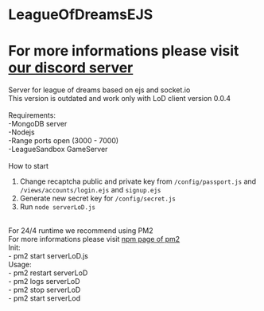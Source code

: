 # LeagueOfDreamsEJS
# For more informations please visit <a href="discord.gg/NUDmnGR2ka">our discord server</a>

Server for league of dreams based on ejs and socket.io<br>
This version is outdated and work only with LoD client version 0.0.4<br>
<br>
Requirements:<br>
 -MongoDB server<br>
 -Nodejs<br>
 -Range ports open (3000 - 7000)<br>
 -LeagueSandbox GameServer<br>
<br>
How to start<br>
1. Change recaptcha public and private key from `/config/passport.js` and `/views/accounts/login.ejs` and `signup.ejs`<br>
2. Generate new secret key for `/config/secret.js`<br>
3. Run `node serverLoD.js`<br><br>

For 24/4 runtime we recommend using PM2<br>
For more informations please visit <a href="https://www.npmjs.com/package/pm2">npm page of pm2</a><br>
 Init:<br>
     - pm2 start serverLoD.js<br>
 Usage:<br>
     - pm2 restart serverLoD<br>
     - pm2 logs serverLoD<br>
     - pm2 stop serverLoD<br>
     - pm2 start serverLod<br>
